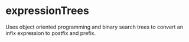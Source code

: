 # expressionTrees
Uses object oriented programming and binary search trees to convert an infix expression to postfix and prefix. 
